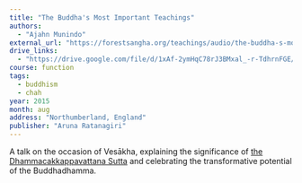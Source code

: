 ```yaml
---
title: "The Buddha's Most Important Teachings"
authors:
  - "Ajahn Munindo"
external_url: "https://forestsangha.org/teachings/audio/the-buddha-s-most-important-teaching?language=English"
drive_links:
  - "https://drive.google.com/file/d/1xAf-2ymHqC78rJ3BMxal_-r-TdhrnFGE/view?usp=drivesdk"
course: function
tags:
  - buddhism
  - chah
year: 2015
month: aug
address: "Northumberland, England"
publisher: "Aruna Ratanagiri"
---
```


A talk on the occasion of Vesākha, explaining the significance of [the Dhammacakkappavattana Sutta](/content/canon/sn56.11) and celebrating the transformative potential of the Buddhadhamma.
